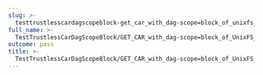 ```yaml
---
slug: >-
  testtrustlesscardagscopeblock-get_car_with_dag-scope=block_of_unixfs_file_on_a_path_with_sharded_directory_(format=car)-header_content-disposition
full_name: >-
  TestTrustlessCarDagScopeBlock/GET_CAR_with_dag-scope=block_of_UnixFS_file_on_a_path_with_sharded_directory_(format=car)/Header_Content-Disposition
outcome: pass
title: >-
  TestTrustlessCarDagScopeBlock/GET_CAR_with_dag-scope=block_of_UnixFS_file_on_a_path_with_sharded_directory_(format=car)/Header_Content-Disposition
---
```


